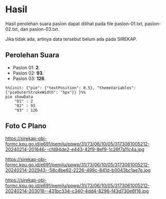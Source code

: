 # Hasil

Hasil perolehan suara paslon dapat dilihat pada file paslon-01.txt, paslon-02.txt, dan paslon-03.txt.

Jika tidak ada, artinya data tersebut belum ada pada SIREKAP.

## Perolehan Suara

 * Paslon 01: **2**.
 * Paslon 02: **93**.
 * Paslon 03: **126**.

```mermaid
%%{init: {"pie": {"textPosition": 0.5}, "themeVariables": {"pieOuterStrokeWidth": "5px"}} }%%
pie showData
    "01" : 2
    "02" : 93
    "03" : 126
```
## Foto C Plano

https://sirekap-obj-formc.kpu.go.id/e691/pemilu/ppwp/31/73/06/10/05/3173061005212-20240214-201646--cfd94de2-e443-42f9-8ef9-1c26f7a11c4a.jpg

https://sirekap-obj-formc.kpu.go.id/e691/pemilu/ppwp/31/73/06/10/05/3173061005212-20240214-202943--58c4be62-2226-499c-841d-b0043bc1ae7e.jpg

https://sirekap-obj-formc.kpu.go.id/e691/pemilu/ppwp/31/73/06/10/05/3173061005212-20240214-203018--431bc334-c340-4dd4-8296-f43d730e6f16.jpg
